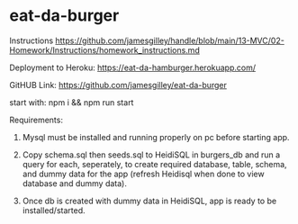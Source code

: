 # eat-da-burger

Instructions
https://github.com/jamesgilley/handle/blob/main/13-MVC/02-Homework/Instructions/homework_instructions.md

Deployment to Heroku:
https://eat-da-hamburger.herokuapp.com/

GitHUB Link:
https://github.com/jamesgilley/eat-da-burger

start with:
npm i && npm run start

Requirements:
1. Mysql must be installed and running properly on pc before starting app.

2. Copy schema.sql then seeds.sql to HeidiSQL in burgers_db and run a query for each, seperately,
 to create required database, table, schema, and dummy data for the app (refresh Heidisql when done to
 view database and dummy data).

 3.  Once db is created with dummy data in HeidiSQL, app is ready to be installed/started.










